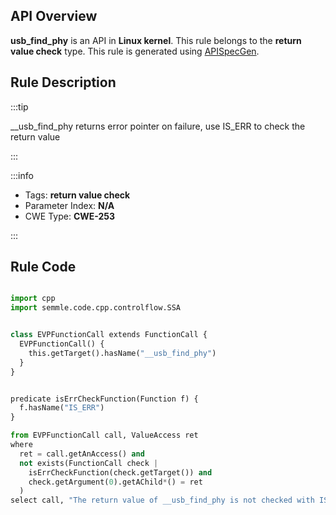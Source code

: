 ---
---


## API Overview
**usb_find_phy** is an API in **Linux kernel**. This rule belongs to the **return value check** type. This rule is generated using [APISpecGen](../../tools/APISpecGen).
## Rule Description

:::tip

__usb_find_phy returns error pointer on failure, use IS_ERR to check the return value

:::

:::info

- Tags: **return value check**
- Parameter Index: **N/A**
- CWE Type: **CWE-253**

:::

## Rule Code
```python

import cpp
import semmle.code.cpp.controlflow.SSA


class EVPFunctionCall extends FunctionCall {
  EVPFunctionCall() {
    this.getTarget().hasName("__usb_find_phy")
  }
}


predicate isErrCheckFunction(Function f) {
  f.hasName("IS_ERR") 
}

from EVPFunctionCall call, ValueAccess ret
where
  ret = call.getAnAccess() and
  not exists(FunctionCall check |
    isErrCheckFunction(check.getTarget()) and
    check.getArgument(0).getAChild*() = ret
  )
select call, "The return value of __usb_find_phy is not checked with IS_ERR."
    
```